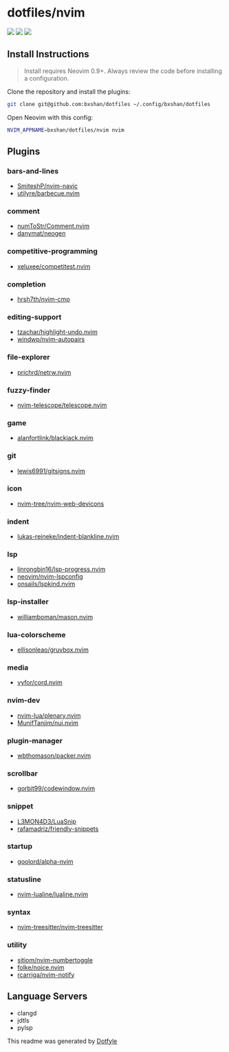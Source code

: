 # dotfiles/nvim

<a href="https://dotfyle.com/bxshan/dotfiles-nvim"><img src="https://dotfyle.com/bxshan/dotfiles-nvim/badges/plugins?style=flat" /></a>
<a href="https://dotfyle.com/bxshan/dotfiles-nvim"><img src="https://dotfyle.com/bxshan/dotfiles-nvim/badges/leaderkey?style=flat" /></a>
<a href="https://dotfyle.com/bxshan/dotfiles-nvim"><img src="https://dotfyle.com/bxshan/dotfiles-nvim/badges/plugin-manager?style=flat" /></a>


## Install Instructions

 > Install requires Neovim 0.9+. Always review the code before installing a configuration.

Clone the repository and install the plugins:

```sh
git clone git@github.com:bxshan/dotfiles ~/.config/bxshan/dotfiles
```

Open Neovim with this config:

```sh
NVIM_APPNAME=bxshan/dotfiles/nvim nvim
```

## Plugins

### bars-and-lines

+ [SmiteshP/nvim-navic](https://dotfyle.com/plugins/SmiteshP/nvim-navic)
+ [utilyre/barbecue.nvim](https://dotfyle.com/plugins/utilyre/barbecue.nvim)
### comment

+ [numToStr/Comment.nvim](https://dotfyle.com/plugins/numToStr/Comment.nvim)
+ [danymat/neogen](https://dotfyle.com/plugins/danymat/neogen)
### competitive-programming

+ [xeluxee/competitest.nvim](https://dotfyle.com/plugins/xeluxee/competitest.nvim)
### completion

+ [hrsh7th/nvim-cmp](https://dotfyle.com/plugins/hrsh7th/nvim-cmp)
### editing-support

+ [tzachar/highlight-undo.nvim](https://dotfyle.com/plugins/tzachar/highlight-undo.nvim)
+ [windwp/nvim-autopairs](https://dotfyle.com/plugins/windwp/nvim-autopairs)
### file-explorer

+ [prichrd/netrw.nvim](https://dotfyle.com/plugins/prichrd/netrw.nvim)
### fuzzy-finder

+ [nvim-telescope/telescope.nvim](https://dotfyle.com/plugins/nvim-telescope/telescope.nvim)
### game

+ [alanfortlink/blackjack.nvim](https://dotfyle.com/plugins/alanfortlink/blackjack.nvim)
### git

+ [lewis6991/gitsigns.nvim](https://dotfyle.com/plugins/lewis6991/gitsigns.nvim)
### icon

+ [nvim-tree/nvim-web-devicons](https://dotfyle.com/plugins/nvim-tree/nvim-web-devicons)
### indent

+ [lukas-reineke/indent-blankline.nvim](https://dotfyle.com/plugins/lukas-reineke/indent-blankline.nvim)
### lsp

+ [linrongbin16/lsp-progress.nvim](https://dotfyle.com/plugins/linrongbin16/lsp-progress.nvim)
+ [neovim/nvim-lspconfig](https://dotfyle.com/plugins/neovim/nvim-lspconfig)
+ [onsails/lspkind.nvim](https://dotfyle.com/plugins/onsails/lspkind.nvim)
### lsp-installer

+ [williamboman/mason.nvim](https://dotfyle.com/plugins/williamboman/mason.nvim)
### lua-colorscheme

+ [ellisonleao/gruvbox.nvim](https://dotfyle.com/plugins/ellisonleao/gruvbox.nvim)
### media

+ [vyfor/cord.nvim](https://dotfyle.com/plugins/vyfor/cord.nvim)
### nvim-dev

+ [nvim-lua/plenary.nvim](https://dotfyle.com/plugins/nvim-lua/plenary.nvim)
+ [MunifTanjim/nui.nvim](https://dotfyle.com/plugins/MunifTanjim/nui.nvim)
### plugin-manager

+ [wbthomason/packer.nvim](https://dotfyle.com/plugins/wbthomason/packer.nvim)
### scrollbar

+ [gorbit99/codewindow.nvim](https://dotfyle.com/plugins/gorbit99/codewindow.nvim)
### snippet

+ [L3MON4D3/LuaSnip](https://dotfyle.com/plugins/L3MON4D3/LuaSnip)
+ [rafamadriz/friendly-snippets](https://dotfyle.com/plugins/rafamadriz/friendly-snippets)
### startup

+ [goolord/alpha-nvim](https://dotfyle.com/plugins/goolord/alpha-nvim)
### statusline

+ [nvim-lualine/lualine.nvim](https://dotfyle.com/plugins/nvim-lualine/lualine.nvim)
### syntax

+ [nvim-treesitter/nvim-treesitter](https://dotfyle.com/plugins/nvim-treesitter/nvim-treesitter)
### utility

+ [sitiom/nvim-numbertoggle](https://dotfyle.com/plugins/sitiom/nvim-numbertoggle)
+ [folke/noice.nvim](https://dotfyle.com/plugins/folke/noice.nvim)
+ [rcarriga/nvim-notify](https://dotfyle.com/plugins/rcarriga/nvim-notify)
## Language Servers

+ clangd
+ jdtls
+ pylsp


 This readme was generated by [Dotfyle](https://dotfyle.com)
